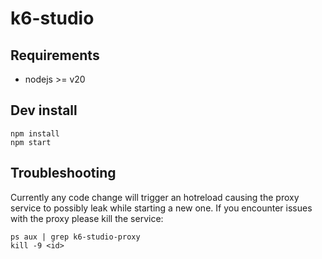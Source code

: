 # k6-studio

## Requirements

- nodejs >= v20

## Dev install

```
npm install
npm start
```

## Troubleshooting

Currently any code change will trigger an hotreload causing the proxy service to possibly leak while starting a new one. 
If you encounter issues with the proxy please kill the service:

```
ps aux | grep k6-studio-proxy
kill -9 <id>
```
